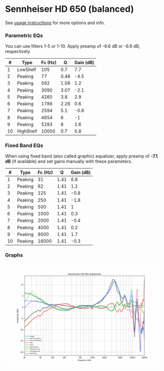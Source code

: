 # Sennheiser HD 650 (balanced)
See [usage instructions](https://github.com/jaakkopasanen/AutoEq#usage) for more options and info.

### Parametric EQs
You can use filters 1-5 or 1-10. Apply preamp of -6.6 dB or -6.6 dB, respectively.

|   # | Type      |   Fc (Hz) |    Q |   Gain (dB) |
|-----|-----------|-----------|------|-------------|
|   1 | LowShelf  |       105 | 0.7  |         7.7 |
|   2 | Peaking   |        77 | 0.48 |        -4.5 |
|   3 | Peaking   |       562 | 1.08 |         1.2 |
|   4 | Peaking   |      3090 | 3.07 |        -2.1 |
|   5 | Peaking   |      4260 | 3.8  |         2.9 |
|   6 | Peaking   |      1786 | 2.26 |         0.6 |
|   7 | Peaking   |      2594 | 5.1  |        -0.6 |
|   8 | Peaking   |      4654 | 6    |        -1   |
|   9 | Peaking   |      5293 | 6    |         1.6 |
|  10 | HighShelf |     10000 | 0.7  |         0.8 |

### Fixed Band EQs
When using fixed band (also called graphic) equalizer, apply preamp of **-7.1 dB** (if available) and set gains manually with these parameters.

|   # | Type    |   Fc (Hz) |    Q |   Gain (dB) |
|-----|---------|-----------|------|-------------|
|   1 | Peaking |        31 | 1.41 |         6.8 |
|   2 | Peaking |        62 | 1.41 |         1.2 |
|   3 | Peaking |       125 | 1.41 |        -0.8 |
|   4 | Peaking |       250 | 1.41 |        -1.8 |
|   5 | Peaking |       500 | 1.41 |         1   |
|   6 | Peaking |      1000 | 1.41 |         0.3 |
|   7 | Peaking |      2000 | 1.41 |        -0.4 |
|   8 | Peaking |      4000 | 1.41 |         0.2 |
|   9 | Peaking |      8000 | 1.41 |         1.7 |
|  10 | Peaking |     16000 | 1.41 |        -0.3 |

### Graphs
![](./Sennheiser%20HD%20650%20(balanced).png)
